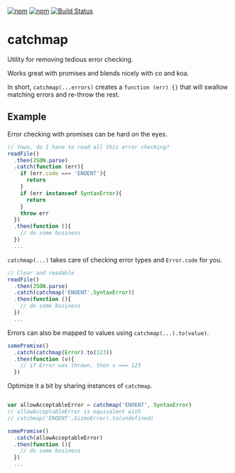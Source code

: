 [![npm](https://img.shields.io/npm/v/npm.svg)](https://www.npmjs.com/package/catchmap)
[![npm](https://img.shields.io/npm/l/express.svg)](https://github.com/jlarsson/catchmap)
[![Build Status](https://travis-ci.org/jlarsson/catchmap.svg)](https://travis-ci.org/jlarsson/catchmap)

# catchmap

Utility for removing tedious error checking.

Works great with promises and blends nicely with co and koa.

In short, ```catchmap(...errors)``` creates a ```function (err) {}``` that will swallow matching errors and re-throw the rest.

## Example
Error checking with promises can be hard on the eyes.

```js
// Yawn, do I have to read all this error checking?
readFile()
  .then(JSON.parse)
  .catch(function (err){
    if (err.code === 'ENOENT'){
      return
    }
    if (err instanceof SyntaxError){
      return
    }
    throw err
  })
  .then(function (){
    // do some business
  })
  ...

```

```catchmap(...)``` takes care of checking error types and ```Error.code``` for you.

```js
// Clear and readable
readFile()
  .then(JSON.parse)
  .catch(catchmap('ENOENT',SyntaxError))
  .then(function (){
    // do some business
  })
  ...
```

Errors can also be mapped to values using ```catchmap(...).to(value)```.
```js
somePromise()
  .catch(catchmap(Error).to(123))
  .then(function (v){
    // if Error was thrown, then v === 123
  })

```


Optimize it a bit by sharing instances of ```catchmap```.

```js

var allowAcceptableError = catchmap('ENOENT', SyntaxError)
// allowAcceptableError is equivalent with
// catchmap('ENOENT',GizmoError).to(undefined)

somePromise()
  .catch(allowAcceptableError)
  .then(function (){
    // do some business
  })
  ...
```

